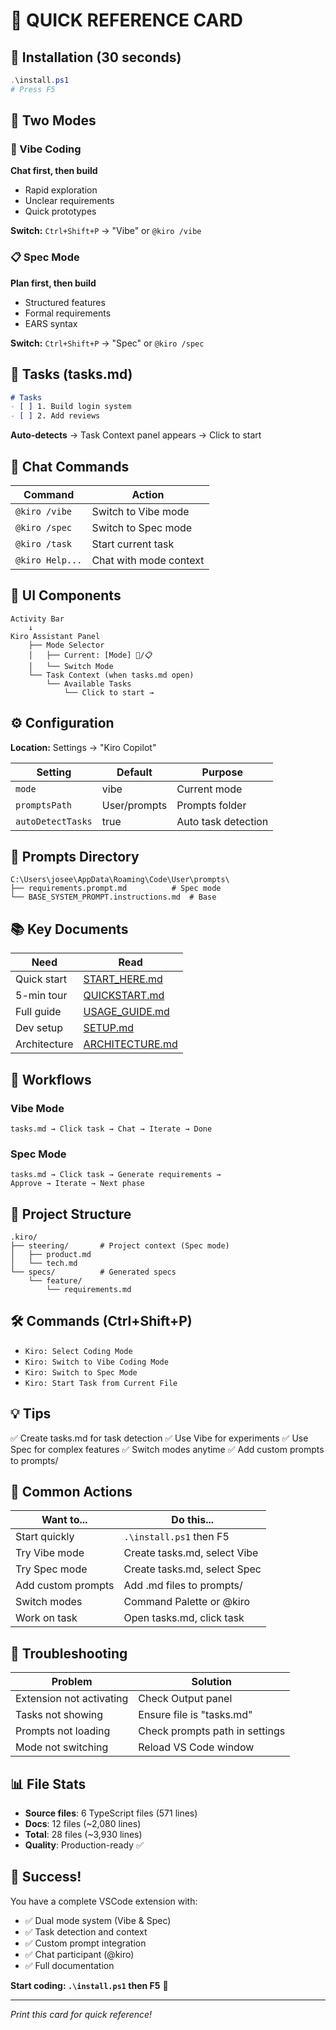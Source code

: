 # 🎯 QUICK REFERENCE CARD

## 🚀 Installation (30 seconds)
```powershell
.\install.ps1
# Press F5
```

## 🎨 Two Modes

### 🎯 Vibe Coding
**Chat first, then build**
- Rapid exploration
- Unclear requirements
- Quick prototypes

**Switch:** `Ctrl+Shift+P` → "Vibe" or `@kiro /vibe`

### 📋 Spec Mode
**Plan first, then build**
- Structured features
- Formal requirements
- EARS syntax

**Switch:** `Ctrl+Shift+P` → "Spec" or `@kiro /spec`

## 📝 Tasks (tasks.md)

```markdown
# Tasks
- [ ] 1. Build login system
- [ ] 2. Add reviews
```

**Auto-detects** → Task Context panel appears → Click to start

## 💬 Chat Commands

| Command | Action |
|---------|--------|
| `@kiro /vibe` | Switch to Vibe mode |
| `@kiro /spec` | Switch to Spec mode |
| `@kiro /task` | Start current task |
| `@kiro Help...` | Chat with mode context |

## 🎯 UI Components

```
Activity Bar
    ↓
Kiro Assistant Panel
    ├── Mode Selector
    │   ├── Current: [Mode] 🎯/📋
    │   └── Switch Mode
    └── Task Context (when tasks.md open)
        └── Available Tasks
            └── Click to start →
```

## ⚙️ Configuration

**Location:** Settings → "Kiro Copilot"

| Setting | Default | Purpose |
|---------|---------|---------|
| `mode` | vibe | Current mode |
| `promptsPath` | User/prompts | Prompts folder |
| `autoDetectTasks` | true | Auto task detection |

## 📁 Prompts Directory

```
C:\Users\josee\AppData\Roaming\Code\User\prompts\
├── requirements.prompt.md          # Spec mode
└── BASE_SYSTEM_PROMPT.instructions.md  # Base
```

## 📚 Key Documents

| Need | Read |
|------|------|
| Quick start | [START_HERE.md](START_HERE.md) |
| 5-min tour | [QUICKSTART.md](QUICKSTART.md) |
| Full guide | [USAGE_GUIDE.md](USAGE_GUIDE.md) |
| Dev setup | [SETUP.md](SETUP.md) |
| Architecture | [ARCHITECTURE.md](ARCHITECTURE.md) |

## 🔄 Workflows

### Vibe Mode
```
tasks.md → Click task → Chat → Iterate → Done
```

### Spec Mode  
```
tasks.md → Click task → Generate requirements → 
Approve → Iterate → Next phase
```

## 🎨 Project Structure

```
.kiro/
├── steering/       # Project context (Spec mode)
│   ├── product.md
│   └── tech.md
└── specs/          # Generated specs
    └── feature/
        └── requirements.md
```

## 🛠️ Commands (Ctrl+Shift+P)

- `Kiro: Select Coding Mode`
- `Kiro: Switch to Vibe Coding Mode`
- `Kiro: Switch to Spec Mode`
- `Kiro: Start Task from Current File`

## 💡 Tips

✅ Create tasks.md for task detection
✅ Use Vibe for experiments
✅ Use Spec for complex features
✅ Switch modes anytime
✅ Add custom prompts to prompts/

## 🎯 Common Actions

| Want to... | Do this... |
|------------|------------|
| Start quickly | `.\install.ps1` then F5 |
| Try Vibe mode | Create tasks.md, select Vibe |
| Try Spec mode | Create tasks.md, select Spec |
| Add custom prompts | Add .md files to prompts/ |
| Switch modes | Command Palette or @kiro |
| Work on task | Open tasks.md, click task |

## 🚨 Troubleshooting

| Problem | Solution |
|---------|----------|
| Extension not activating | Check Output panel |
| Tasks not showing | Ensure file is "tasks.md" |
| Prompts not loading | Check prompts path in settings |
| Mode not switching | Reload VS Code window |

## 📊 File Stats

- **Source files**: 6 TypeScript files (571 lines)
- **Docs**: 12 files (~2,080 lines)
- **Total**: 28 files (~3,930 lines)
- **Quality**: Production-ready ✅

## 🎉 Success!

You have a complete VSCode extension with:
- ✅ Dual mode system (Vibe & Spec)
- ✅ Task detection and context
- ✅ Custom prompt integration
- ✅ Chat participant (@kiro)
- ✅ Full documentation

**Start coding: `.\install.ps1` then F5** 🚀

---

*Print this card for quick reference!*
